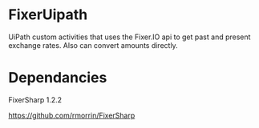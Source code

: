 # FixerUipath
UiPath custom activities that uses the Fixer.IO api to get past and present exchange rates. Also can convert amounts directly.


# Dependancies
FixerSharp 1.2.2

https://github.com/rmorrin/FixerSharp
